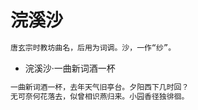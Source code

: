 # 浣溪沙
```md
唐玄宗时教坊曲名，后用为词调。沙，一作“纱”。
```

* 浣溪沙·一曲新词酒一杯
```md
一曲新词酒一杯，去年天气旧亭台。夕阳西下几时回？
无可奈何花落去，似曾相识燕归来。小园香径独徘徊。
```